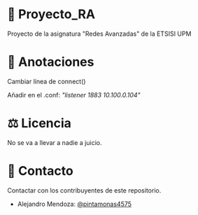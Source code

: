 # 💼 Proyecto_RA
Proyecto de la asignatura "Redes Avanzadas" de la ETSISI UPM 

# 📜 Anotaciones
Cambiar línea de connect()

Añadir en el .conf: _"listener 1883 10.100.0.104"_

# ⚖️ Licencia
No se va a llevar a nadie a juicio.

# 👤 Contacto
Contactar con los contribuyentes de este repositorio.

* Alejandro Mendoza: [@pintamonas4575](https://github.com/pintamonas4575) 
